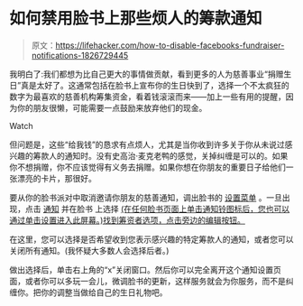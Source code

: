 # 如何禁用脸书上那些烦人的筹款通知

> 原文：<https://lifehacker.com/how-to-disable-facebooks-fundraiser-notifications-1826729445>

我明白了:我们都想为比自己更大的事情做贡献，看到更多的人为慈善事业“捐赠生日”真是太好了。这通常包括在脸书上宣布你的生日快到了，选择一个不太疯狂的数字为最喜欢的慈善机构筹集资金，看着钱滚滚而来——加上一些有用的提醒，因为你的朋友很懒，可能需要一点鼓励来放弃他们的现金。

Watch

但问题是，这些“给我钱”的恳求有点烦人，尤其是当你收到许多关于你从未说过感兴趣的筹款人的通知时。没有史高治·麦克老鸭的感觉，关掉纠缠是可以的。如果你不想捐赠，你不应该觉得有义务去捐赠。如果你想在你朋友的重要日子给他们一张漂亮的卡片，那很好。

要从你的脸书派对中取消邀请你朋友的慈善通知，调出脸书的 [设置菜单](https://www.facebook.com/settings) 。一旦出现，点击 [通知](https://www.facebook.com/settings?tab=notifications) 并在脸书 上选择 [(在任何脸书页面上单击通知铃图标后，您也可以通过单击设置进入此屏幕。)找到筹资者选项，点击旁边的编辑按钮。](https://www.facebook.com/settings?tab=notifications&section=on_facebook&view)

在这里，您可以选择是否希望收到您表示感兴趣的特定筹款人的通知，或者您可以关闭所有通知。(我怀疑大多数人会选择后者。)

做出选择后，单击右上角的“x”关闭窗口。然后你可以完全离开这个通知设置页面，或者你可以多玩一会儿，微调脸书的更新，这样服务就会为你服务，而不是纠缠你。把你的调整当做给自己的生日礼物吧。